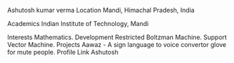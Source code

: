 Ashutosh kumar verma
Location
Mandi, Himachal Pradesh, India

Academics
Indian Institute of Technology, Mandi

Interests
Mathematics.
Development
Restricted Boltzman Machine.
Support Vector Machine.
Projects
Aawaz - A sign language to voice convertor glove for mute people.
Profile Link
Ashutosh
